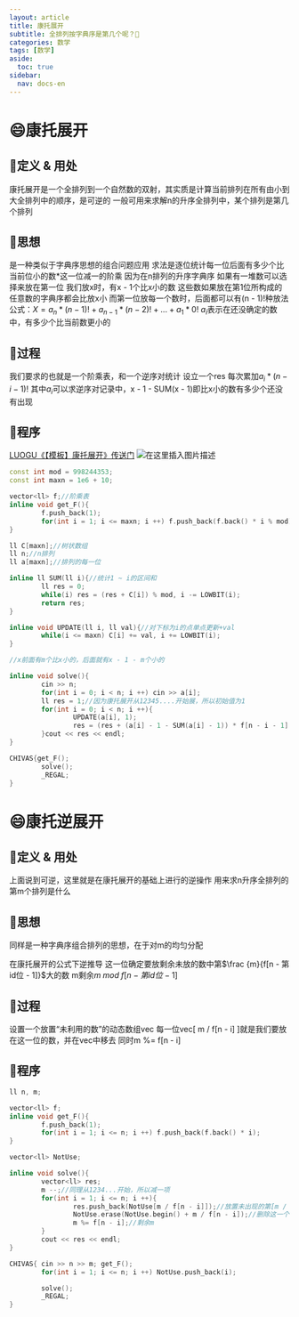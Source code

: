```yaml
---
layout: article
title: 康托展开
subtitle: 全排列按字典序是第几个呢？🤔
categories: 数学
tags: [数学]
aside:
  toc: true
sidebar:
  nav: docs-en
---
```


# 😄康托展开
## 📕定义 & 用处
康托展开是一个全排列到一个自然数的双射，其实质是计算当前排列在所有由小到大全排列中的顺序，是可逆的
一般可用来求解n的升序全排列中，某个排列是第几个排列

## 📕思想
是一种类似于字典序思想的组合问题应用
求法是逐位统计每一位后面有多少个比当前位小的数*这一位减一的阶乘
因为在n排列的升序字典序
如果有一堆数可以选择来放在第一位
我们放x时，有x - 1个比x小的数
这些数如果放在第1位所构成的任意数的字典序都会比放x小
而第一位放每一个数时，后面都可以有(n - 1)!种放法
公式：$X = a_n * (n - 1)! + a_{n - 1} * (n - 2)! + ... + a_1 * 0!$
$a_i$表示在还没确定的数中，有多少个比当前数更小的

## 📕过程
我们要求的也就是一个阶乘表，和一个逆序对统计
设立一个res
每次累加$a_i * (n - i - 1)!$
其中$a_i$可以求逆序对记录中，x - 1 - SUM(x - 1)即比x小的数有多少个还没有出现

## 📕程序
[LUOGU《【模板】康托展开》传送门](https://www.luogu.com.cn/problem/P5367)
![在这里插入图片描述](https://img-blog.csdnimg.cn/20210604164135332.png?x-oss-process=image/watermark,type_ZmFuZ3poZW5naGVpdGk,shadow_10,text_aHR0cHM6Ly9ibG9nLmNzZG4ubmV0L1Nub3B6WXo=,size_16,color_FFFFFF,t_70)

```cpp
const int mod = 998244353;
const int maxn = 1e6 + 10;

vector<ll> f;//阶乘表
inline void get_F(){
        f.push_back(1);
        for(int i = 1; i <= maxn; i ++) f.push_back(f.back() * i % mod);
}

ll C[maxn];//树状数组
ll n;//n排列
ll a[maxn];//排列的每一位

inline ll SUM(ll i){//统计1 ~ i的区间和
        ll res = 0;
        while(i) res = (res + C[i]) % mod, i -= LOWBIT(i);
        return res;
}

inline void UPDATE(ll i, ll val){//对下标为i的点单点更新+val
        while(i <= maxn) C[i] += val, i += LOWBIT(i);
}

//x前面有m个比x小的，后面就有x - 1 - m个小的

inline void solve(){
        cin >> n;
        for(int i = 0; i < n; i ++) cin >> a[i];
        ll res = 1;//因为康托展开从12345....开始展，所以初始值为1
        for(int i = 0; i < n; i ++){
                UPDATE(a[i], 1);
                res = (res + (a[i] - 1 - SUM(a[i] - 1)) * f[n - i - 1] % mod) % mod;//累加比a[i]小且未出现的个数*(n - i - 1)的全排列
        }cout << res << endl;
}

CHIVAS{get_F();
        solve();
        _REGAL;
}
```

# 😄康托逆展开
## 📕定义 & 用处
上面说到可逆，这里就是在康托展开的基础上进行的逆操作
用来求n升序全排列的第m个排列是什么

## 📕思想
同样是一种字典序组合排列的思想，在于对m的均匀分配

在康托展开的公式下逆推导
这一位确定要放剩余未放的数中第$\frac {m}{f[n - 第id位 - 1]}$大的数
m剩余$m\;mod\; f[n - 第id位 - 1]$

## 📕过程
设置一个放置“未利用的数”的动态数组vec
每一位vec[ m / f[n - i] ]就是我们要放在这一位的数，并在vec中移去
同时m %= f[n - i]

## 📕程序

```cpp
ll n, m;

vector<ll> f;
inline void get_F(){
        f.push_back(1);
        for(int i = 1; i <= n; i ++) f.push_back(f.back() * i);
}

vector<ll> NotUse;

inline void solve(){
        vector<ll> res;
        m --;//同理从1234...开始，所以减一项
        for(int i = 1; i <= n; i ++){
                res.push_back(NotUse[m / f[n - i]]);//放置未出现的第[m / f[n - i]] + 1个
                NotUse.erase(NotUse.begin() + m / f[n - i]);//删除这一个
                m %= f[n - i];//剩余m
        }
        cout << res << endl;
}

CHIVAS{ cin >> n >> m; get_F();
        for(int i = 1; i <= n; i ++) NotUse.push_back(i);

        solve();
        _REGAL;
}
```
